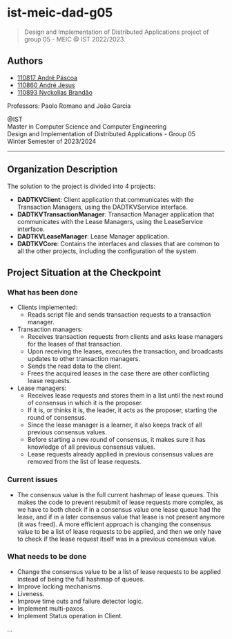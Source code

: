 # ist-meic-dad-g05

> Design and Implementation of Distributed Applications project of group 05 - MEIC @ IST 2022/2023.

## Authors

- [110817 André Páscoa](https://github.com/devandrepascoa)
- [110860 André Jesus](https://github.com/andre-j3sus)
- [110893 Nyckollas Brandão](https://github.com/Nyckoka)

Professors: Paolo Romano and João Garcia

@IST<br>
Master in Computer Science and Computer Engineering<br>
Design and Implementation of Distributed Applications - Group 05<br>
Winter Semester of 2023/2024

---

## Organization Description

The solution to the project is divided into 4 projects:

* **DADTKVClient**: Client application that communicates with the Transaction Managers, using the DADTKVService
  interface.
* **DADTKVTransactionManager**: Transaction Manager application that communicates with the Lease Managers, using the
  LeaseService interface.
* **DADTKVLeaseManager**: Lease Manager application.
* **DADTKVCore**: Contains the interfaces and classes that are common to all the other projects, including the
  configuration of the system.

## Project Situation at the Checkpoint

### What has been done

- Clients implemented:
    * Reads script file and sends transaction requests to a transaction manager.
- Transaction managers:
    * Receives transaction requests from clients and asks lease managers for the leases of that transaction.
    * Upon receiving the leases, executes the transaction, and broadcasts updates to other transaction managers.
    * Sends the read data to the client.
    * Frees the acquired leases in the case there are other conflicting lease requests.
- Lease managers:
    * Receives lease requests and stores them in a list until the next round of consensus in which it is the proposer.
    * If it is, or thinks it is, the leader, it acts as the proposer, starting the round of consensus.
    * Since the lease manager is a learner, it also keeps track of all previous consensus values.
    * Before starting a new round of consensus, it makes sure it has knowledge of all previous consensus values.
    * Lease requests already applied in previous consensus values are removed from the list of lease requests.

### Current issues

- The consensus value is the full current hashmap of lease queues. This makes the code to prevent resubmit of lease
  requests more complex, as we have to both check if in a consensus value one lease queue had the lease, and if in a
  later consensus value that lease is not present anymore (it was freed). A more efficient approach is changing the
  consensus value to be a list of lease requests to be applied, and then we only have to check if the lease request
  itself was in a previous consensus value.

### What needs to be done

- Change the consensus value to be a list of lease requests to be applied instead of being the full hashmap of queues.
- Improve locking mechanisms.
- Liveness.
- Improve time outs and failure detector logic.
- Implement multi-paxos.
- Implement Status operation in Client.

...